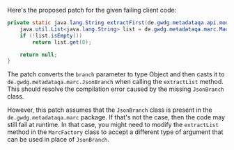 Here's the proposed patch for the given failing client code:

```java
private static java.lang.String extractFirst(de.gwdg.metadataqa.api.model.pathcache.JsonPathCache cache, Object branch) {
    java.util.List<java.lang.String> list = de.gwdg.metadataqa.marc.MarcFactory.extractList(cache, (de.gwdg.metadataqa.marc.JsonBranch) branch);
    if (!list.isEmpty())
        return list.get(0);

    return null;
}
```

The patch converts the `branch` parameter to type Object and then casts it to `de.gwdg.metadataqa.marc.JsonBranch` when calling the `extractList` method. This should resolve the compilation error caused by the missing `JsonBranch` class.

However, this patch assumes that the `JsonBranch` class is present in the `de.gwdg.metadataqa.marc` package. If that's not the case, then the code may still fail at runtime. In that case, you might need to modify the `extractList` method in the `MarcFactory` class to accept a different type of argument that can be used in place of `JsonBranch`.